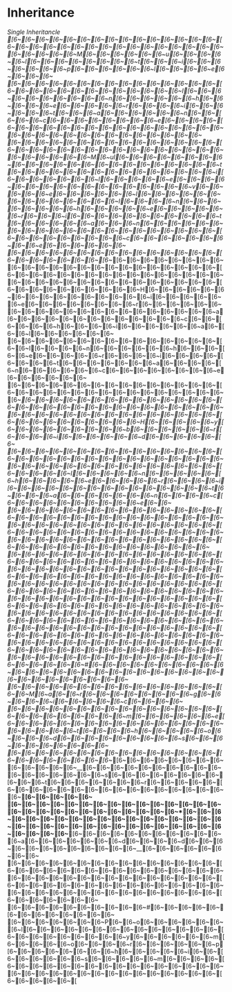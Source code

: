 # Inheritance
*Single Inheritancle
*[6~[6~[6~[6~[6~[6~[6~[6~[6~[6~[6~[6~[6~[6~[6~[6~[6~[6~[6~[6~[6~[6~[6~[6~[6~[6~[6~[6~[6~[6~[6~[6~[6~[6~[6~[6~M[6~[6~[6~[6~[6~[6~u[6~[6~[6~[6~[6~l[6~[6~[6~[6~[6~[6~[6~[6~t[6~[6~[6~i[6~[6~[6~[6~[6~[6~[6~p[6~[6~[6~[6~[6~[6~l[6~[6~[6~[6~e[6~[6~[6~[6~ [6~[6~[6~[6~[6~[6~[6~[6~[6~[6~[6~[6~[6~[6~[6~[6~[6~[6~[6~[6~[6~[6~[6~[6~[6~[6~[6~[6~I[6~[6~[6~[6~[6~[6~[6~[6~[6~[6~n[6~[6~[6~[6~[6~[6~h[6~[6~[6~[6~[6~e[6~[6~[6~[6~[6~r[6~[6~[6~[6~i[6~[6~[6~[6~[6~[6~t[6~[6~[6~a[6~[6~[6~[6~[6~[6~n[6~[6~[6~[6~[6~c[6~[6~[6~[6~[6~[6~[6~[6~e[6~[6~[6~[6~[6~[6~[6~[6~[6~[6~[6~[6~[6~[6~[6~[6~[6~[6~[6~[6~[6~[6~[6~[6~[6~[6~[6~[6~[6~[6~[6~[6~[6~[6~
[6~[6~[6~[6~[6~[6~[6~[6~[6~[6~[6~[6~[6~*[6~[6~[6~[6~[6~[6~[6~[6~[6~[6~[6~[6~[6~[6~[6~[6~[6~[6~[6~[6~[6~[6~[6~[6~M[6~ul[6~[6~[6~[6~[6~[6~[6~[6~[6~[6~[6~[6~[6~[6~[6~[6~[6~[6~[6~[6~[6~[6~[6~t[6~[6~[6~[6~[6~[6~[6~[6~[6~[6~[6~[6~[6~[6~[6~i[6~[6~[6~[6~[6~[6~[6~l[6~[6~[6~[6~[6~e[6~[6~[6~[6~[6~[6~[6~[6~[6~[6~[6~[6~[6~[6~[6~[6~[6~v[6~[6~[6~[6~[6~e[6~[6~[6~[6~[6~[6~l[6~[6~[6~[6~[6~[6~ [6~[6~[6~[6~[6~[6~[6~[6~I[6~[6~[6~[6~n[6~[6~[6~[6~[6~[6~[6~[6~h[6~[6~[6~[6~[6~e[6~[6~[6~[6~[6~[6~r[6~[6~[6~i[6~[6~[6~[6~[6~[6~[6~[6~[6~[6~[6~t[6~[6~[6~[6~[6~[6~a[6~[6~[6~n[6~[6~[6~[6~[6~[6~[6~[6~[6~[6~[6~[6~[6~[6~[6~[6~[6~[6~[6~[6~[6~[6~[6~[6~[6~[6~[6~[6~[6~[6~c[6~[6~[6~[6~[6~[6~[6~[6~[6~e[6~[6~[6~[6~[6~[6~
[6~[6~[6~[6~[6~[6~[6~[6~[6~[6~[6~[6~[6~[6~[6~[6~[6~[6~[6~[6~[6~[6~[6~*[6~[6~[6~[6~[6~[6~[6~[6~[6~[6~[6~[6~[6~[6~[6~[6~[6~[6~[6~[6~[6~[6~[6~[6~[6~[6~[6~[6~[6~[6~[6~[6~[6~[6~[6~[6~[6~[6~[6~[6~[6~[6~[6~[6~[6~[6~[6~[6~[6~[6~[6~[6~[6~[6~[6~[6~[6~[6~[6~[6~[6~[6~[6~[6~H[6~[6~[6~[6~[6~[6~[6~[6~[6~[6~[6~[6~[6~[6~[6~[6~i[6~[6~[6~[6~[6~[6~e[6~[6~[6~[6~[6~[6~[6~[6~r[6~[6~[6~[6~[6~[6~[6~[6~[6~[6~[6~[6~[6~[6~[6~[6~[6~[6~[6~[6~[6~a[6~[6~[6~[6~[6~[6~[6~[6~[6~[6~[6~[6~[6~c[6~[6~[6~[6~[6~[6~h[6~[6~[6~[6~i[6~[6~[6~[6~[6~[6~a[6~[6~[6~l[6~[6~[6~[6~[6~[6~ [6~[6~[6~[6~[6~[6~[6~[6~[6~[6~[6~[6~[6~[6~[6~[6~[6~I[6~[6~[6~[6~n[6~[6~[6~[6~[6~[6~h[6~[6~[6~[6~[6~e[6~[6~[6~[6~[6~r[6~[6~[6~[6~i[6~[6~[6~[6~[6~[6~[6~[6~t[6~[6~[6~[6~[6~[6~[6~a[6~[6~[6~[6~[6~n[6~[6~[6~[6~[6~[6~c[6~[6~[6~[6~[6~[6~[6~[6~e[6~[6~[6~[6~[6~[6~
[6~[6~[6~[6~[6~[6~[6~[6~[6~[6~[6~[6~[6~[6~[6~[6~[6~[6~[6~[6~[6~[6~[6~[6~[6~[6~[6~[6~[6~[6~[6~[6~*[6~[6~[6~[6~[6~[6~[6~[6~[6~[6~[6~[6~[6~[6~[6~[6~[6~[6~[6~[6~[6~[6~[6~[6~[6~[6~[6~[6~[6~[6~[6~[6~[6~[6~[6~[6~[6~[6~[6~[6~[6~[6~[6~[6~[6~[6~[6~[6~[6~[6~[6~[6~[6~[6~[6~H[6~[6~[6~[6~[6~y[6~[6~[6~[6~[6~[6~[6~[6~[6~b[6~[6~[6~[6~[6~[6~r[6~[6~[6~[6~i[6~[6~[6~[6~[6~[6~d[6~[6~[6~[6~[6~[6~ [6~[6~[6~[6~[6~[6~[6~[6~[6~[6~[6~[6~[6~[6~[6~[6~[6~[6~[6~[6~[6~[6~[6~[6~[6~[6~[6~[6~[6~[6~[6~[6~[6~[6~[6~[6~[6~[6~[6~[6~[6~[6~[6~[6~[6~[6~[6~[6~[6~[6~[6~I[6~[6~[6~[6~[6~n[6~[6~[6~[6~[6~[6~h[6~[6~[6~[6~[6~e[6~[6~[6~[6~[6~r[6~[6~[6~[6~i[6~[6~[6~[6~[6~[6~[6~[6~[6~[6~[6~[6~[6~[6~[6~t[6~[6~[6~[6~a[6~[6~[6~[6~[6~[6~[6~n[6~[6~[6~[6~c[6~[6~[6~[6~[6~[6~[6~[6~[6~[6~e[6~[6~
[6~[6~[6~[6~[6~[6~[6~[6~[6~[6~[6~[6~[6~[6~[6~[6~[6~[6~[6~[6~[6~[6~[6~[6~[6~[6~[6~[6~[6~[6~[6~[6~[6~[6~[6~[6~[6~[6~[6~[6~[6~[6~[6~[6~[6~[6~[6~[6~[6~[6~[6~[6~[6~[6~[6~[6~[6~[6~[6~[6~[6~[6~[6~[6~[6~[6~[6~[6~[6~[6~[6~[6~[6~[6~[6~[6~[6~[6~[6~[6~[6~[6~[6~[6~[6~[6~[6~[6~[6~[6~[6~[6~
[6~[6~[6~[6~[6~[6~[6~[6~[6~[6~[6~[6~[6~[6~[6~[6~[6~[6~[6~[6~[6~[6~[6~[6~[6~[6~[6~[6~[6~[6~[6~[6~[6~[6~[6~[6~[6~[6~[6~[6~[6~[6~[6~[6~[6~[6~[6~[6~[6~[6~[6~[6~[6~[6~[6~[6~[6~[6~[6~[6~[6~[6~[6~[6~[6~[6~[6~[6~[6~[6~[6~[6~[6~[6~[6~[6~[6~[6~[6~[6~[6~[6~[6~[6~[6~[6~[6~[6~[6~[6~[6~[6~[6~[6~[6~[6~[6~[6~[6~[6~[6~[6~[6~[6~[6~[6~[6~[6~[6~[6~[6~[6~[6~[6~[6~[6~[6~[6~[6~[6~[6~[6~[6~[6~[6~[6~[6~[6~[6~[6~[6~[6~[6~[6~[6~[6~[6~[6~[6~[6~[6~[6~[6~[6~[6~[6~[6~[6~[6~[6~[6~[6~[6~[6~[6~[6~[6~[6~[6~[6~[6~[6~[6~[6~[6~[6~[6~[6~[6~[6~[6~[6~[6~[6~[6~[6~[6~[6~[6~[6~[6~[6~[6~[6~[6~[6~[6~[6~[6~[6~[6~[6~[6~[6~[6~[6~[6~[6~[6~[6~[6~[6~[6~[6~[6~[6~[6~[6~[6~[6~[6~[6~[6~[6~[6~[6~[6~[6~[6~[6~[6~[6~[6~[6~[6~[6~[6~[6~[6~[6~[6~[6~[6~[6~[6~[6~[6~[6~#[6~[6~[6~[6~[6~[6~[6~[6~[6~[6~[6~[6~[6~[6~[6~[6~[6~[6~[6~[6~[6~[6~[6~[6~[6~[6~[6~[6~[6~[6~[6~[6~[6~[6~ [6~[6~[6~[6~[6~[6~[6~[6~[6~[6~[6~[6~[6~[6~[6~[6~[6~M[6~a[6~[6~r[6~[6~[6~[6~[6~[6~[6~[6~g[6~[6~[6~[6~[6~i[6~[6~[6~[6~[6~c[6~[6~[6~[6~ [6~[6~[6~[6~[6~[6~[6~[6~[6~[6~[6~[6~[6~[6~[6~[6~[6~[6~[6~[6~[6~[6~[6~[6~m[6~[6~[6~[6~[6~[6~e[6~[6~[6~[6~[6~[6~[6~[6~[6~[6~[6~[6~[6~[6~[6~[6~[6~[6~[6~[6~[6~t[6~[6~[6~[6~h[6~[6~[6~[6~[6~o[6~[6~[6~[6~d[6~[6~[6~[6~[6~[6~[6~[6~[6~s[6~[6~[6~[6~[6~[6~[6~[6~[6~[6~
[6~[6~[6~[6~[6~[6~[6~[6~[6~[6~[6~[6~[6~[6~[6~[6~[6~[6~[6~[6~[6~[6~[6~*[6~[6~[6~[6~[6~[6~[6~[6~[6~[6~[6~[6~[6~__[6~[6~[6~[6~[6~[6~[6~[6~[6~[6~[6~[6~[6~[6~[6~[6~[6~s[6~[6~[6~[6~[6~[6~[6~[6~[6~[6~[6~t[6~[6~[6~[6~[6~[6~[6~r[6~[6~[6~[6~[6~[6~[6~[6~[6~[6~[6~[6~[6~[6~[6~[6~[6~[6~[6~[6~[6~[6~__[6~[6~[6~[6~[6~
[6~[6~[6~[6~[6~[6~[6~[6~[6~[6~[6~[6~[6~[6~[6~[6~[6~[6~[6~[6~[6~[6~[6~[6~[6~[6~[6~*[6~[6~[6~[6~[6~[6~[6~[6~[6~[6~[6~[6~[6~[6~[6~[6~[6~[6~[6~[6~[6~[6~[6~[6~[6~[6~[6~[6~[6~[6~[6~[6~[6~[6~[6~[6~[6~__[6~[6~[6~[6~[6~[6~[6~[6~[6~[6~[6~[6~a[6~[6~[6~[6~[6~[6~[6~d[6~[6~[6~[6~d[6~[6~[6~[6~[6~[6~[6~[6~[6~[6~[6~[6~__[6~[6~[6~[6~[6~[6~[6~[6~
[6~[6~[6~[6~[6~[6~[6~[6~[6~[6~[6~[6~[6~[6~[6~[6~[6~[6~[6~[6~[6~[6~[6~[6~[6~[6~[6~[6~[6~[6~[6~[6~[6~[6~[6~[6~[6~[6~[6~[6~[6~[6~[6~[6~[6~[6~[6~[6~[6~[6~[6~[6~[6~[6~[6~[6~[6~[6~[6~[6~[6~[6~[6~[6~[6~[6~[6~[6~[6~[6~[6~[6~[6~[6~[6~[6~[6~[6~[6~[6~[6~[6~[6~[6~
[6~[6~[6~[6~[6~[6~[6~[6~[6~[6~#[6~[6~[6~[6~[6~[6~[6~[6~[6~[6~[6~[6~[6~ [6~[6~[6~[6~[6~[6~[6~P[6~[6~o[6~[6~[6~[6~[6~[6~[6~l[6~[6~[6~[6~[6~[6~[6~[6~[6~[6~[6~[6~[6~[6~[6~[6~[6~[6~[6~[6~[6~[6~[6~y[6~[6~[6~[6~[6~[6~m[6~[6~[6~[6~[6~o[6~[6~[6~[6~r[6~[6~[6~[6~[6~[6~p[6~[6~[6~[6~[6~[6~[6~[6~h[6~[6~[6~[6~[6~i[6~[6~[6~[6~[6~[6~[6~[6~s[6~[6~[6~[6~[6~m[6~[6~[6~[6~[6~[6~[6~[6~[6~[6~[6~[6~[6~[6~[6~[6~[6~[6~[6~[6~[6~[6~[6~[6~[6~[6~[6~[6~[6~[6~[6~[6~[6~[6~[6~[6~[6~[6~[6~[6~[